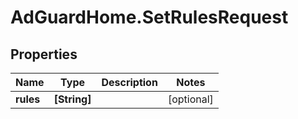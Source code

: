 # AdGuardHome.SetRulesRequest

## Properties

Name | Type | Description | Notes
------------ | ------------- | ------------- | -------------
**rules** | **[String]** |  | [optional] 


